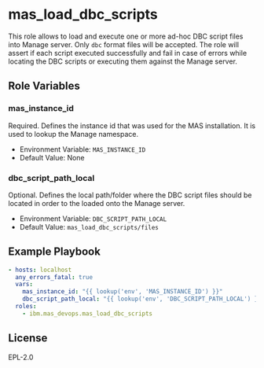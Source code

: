 mas_load_dbc_scripts
================

This role allows to load and execute one or more ad-hoc DBC script files into Manage server. Only `dbc` format files will be accepted. 
The role will assert if each script executed successfully and fail in case of errors while locating the DBC scripts or executing them against the Manage server.

Role Variables
--------------

### mas_instance_id
Required. Defines the instance id that was used for the MAS installation. It is used to lookup the Manage namespace.
- Environment Variable: `MAS_INSTANCE_ID`
- Default Value: None

### dbc_script_path_local
Optional. Defines the local path/folder where the DBC script files should be located in order to the loaded onto the Manage server.

- Environment Variable: `DBC_SCRIPT_PATH_LOCAL`
- Default Value: `mas_load_dbc_scripts/files`

Example Playbook
----------------

```yaml
- hosts: localhost
  any_errors_fatal: true
  vars:
    mas_instance_id: "{{ lookup('env', 'MAS_INSTANCE_ID') }}"
    dbc_script_path_local: "{{ lookup('env', 'DBC_SCRIPT_PATH_LOCAL') }}"
  roles:
    - ibm.mas_devops.mas_load_dbc_scripts
```

License
-------

EPL-2.0
